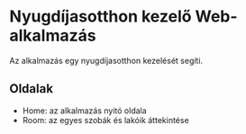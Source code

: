 # Nyugdíjasotthon kezelő Web-alkalmazás
Az alkalmazás egy nyugdíjasotthon kezelését segíti.

## Oldalak
- Home: az alkalmazás nyitó oldala
- Room: az egyes szobák és lakóik áttekintése

